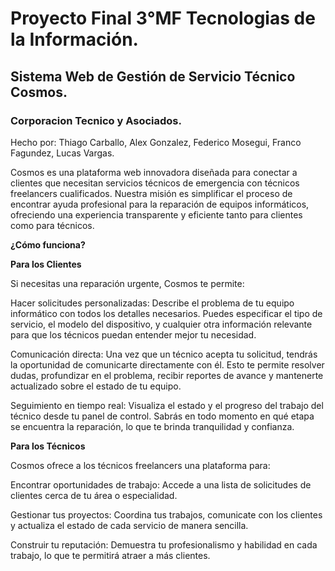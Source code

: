 # Proyecto Final 3°MF Tecnologias de la Información.
## Sistema Web de Gestión de Servicio Técnico Cosmos.
### Corporacion Tecnico y Asociados.
Hecho por: Thiago Carballo, Alex Gonzalez, Federico Mosegui, Franco Fagundez, Lucas Vargas.

Cosmos es una plataforma web innovadora diseñada para conectar a clientes que necesitan servicios técnicos de emergencia con técnicos freelancers cualificados. Nuestra misión es simplificar el proceso de encontrar ayuda profesional para la reparación de equipos informáticos, ofreciendo una experiencia transparente y eficiente tanto para clientes como para técnicos.

**¿Cómo funciona?**

**Para los Clientes**

Si necesitas una reparación urgente, Cosmos te permite:

Hacer solicitudes personalizadas: Describe el problema de tu equipo informático con todos los detalles necesarios. Puedes especificar el tipo de servicio, el modelo del dispositivo, y cualquier otra información relevante para que los técnicos puedan entender mejor tu necesidad.

Comunicación directa: Una vez que un técnico acepta tu solicitud, tendrás la oportunidad de comunicarte directamente con él. Esto te permite resolver dudas, profundizar en el problema, recibir reportes de avance y mantenerte actualizado sobre el estado de tu equipo.

Seguimiento en tiempo real: Visualiza el estado y el progreso del trabajo del técnico desde tu panel de control. Sabrás en todo momento en qué etapa se encuentra la reparación, lo que te brinda tranquilidad y confianza.

**Para los Técnicos**

Cosmos ofrece a los técnicos freelancers una plataforma para:

Encontrar oportunidades de trabajo: Accede a una lista de solicitudes de clientes cerca de tu área o especialidad.

Gestionar tus proyectos: Coordina tus trabajos, comunicate con los clientes y actualiza el estado de cada servicio de manera sencilla.

Construir tu reputación: Demuestra tu profesionalismo y habilidad en cada trabajo, lo que te permitirá atraer a más clientes.
